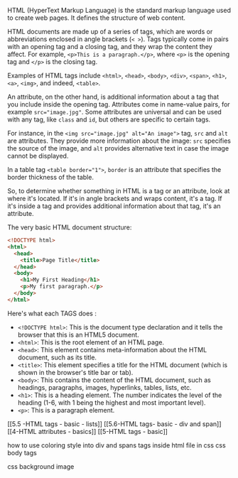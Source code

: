 HTML (HyperText Markup Language) is the standard markup language used to create web pages. It defines the structure of web content.

HTML documents are made up of a series of tags, which are words or abbreviations enclosed in angle brackets (`< >`). Tags typically come in pairs with an opening tag and a closing tag, and they wrap the content they affect. For example, `<p>This is a paragraph.</p>`, where `<p>` is the opening tag and `</p>` is the closing tag.

Examples of HTML tags include `<html>`, `<head>`, `<body>`, `<div>`, `<span>`, `<h1>`, `<a>`, `<img>`, and indeed, `<table>`.

An attribute, on the other hand, is additional information about a tag that you include inside the opening tag. Attributes come in name-value pairs, for example `src="image.jpg"`. Some attributes are universal and can be used with any tag, like `class` and `id`, but others are specific to certain tags. 

For instance, in the `<img src="image.jpg" alt="An image">` tag, `src` and `alt` are attributes. They provide more information about the image: `src` specifies the source of the image, and `alt` provides alternative text in case the image cannot be displayed.

In a table tag `<table border="1">`, `border` is an attribute that specifies the border thickness of the table.

So, to determine whether something in HTML is a tag or an attribute, look at where it's located. If it's in angle brackets and wraps content, it's a tag. If it's inside a tag and provides additional information about that tag, it's an attribute.

The very basic HTML document structure:

```HTML
<!DOCTYPE html>
<html>
  <head>
    <title>Page Title</title>
  </head>
  <body>
    <h1>My First Heading</h1>
    <p>My first paragraph.</p>
  </body>
</html>
```
Here's what each TAGS does :
- `<!DOCTYPE html>`: This is the document type declaration and it tells the browser that this is an HTML5 document.
- `<html>`: This is the root element of an HTML page.
- `<head>`: This element contains meta-information about the HTML document, such as its title.
- `<title>`: This element specifies a title for the HTML document (which is shown in the browser's title bar or tab).
- `<body>`: This contains the content of the HTML document, such as headings, paragraphs, images, hyperlinks, tables, lists, etc.
- `<h1>`: This is a heading element. The number indicates the level of the heading (1-6, with 1 being the highest and most important level).
- `<p>`: This is a paragraph element.

[[5.5 -HTML tags - basic - lists]]
[[5.6-HTML tags- basic - div and span]]
[[4-HTML attributes - basics]]
[[5-HTML tags - basic]]

how to use coloring style into div and spans tags inside html file in css
css body tags

css background image